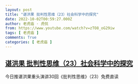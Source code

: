 ```yaml
---
layout: post
title: "谌洪果 批判性思维（23）社会科学中的探究"
date: 2022-10-02T00:59:27.000Z
author: 老虎庙 · 虎侃
from: https://www.youtube.com/watch?v=zTO8_oG29iw
tags: [ 老虎庙 ]
comments: True
categories: [ 老虎庙 ]
---
```

<!--1664672367000-->
[谌洪果 批判性思维（23）社会科学中的探究](https://www.youtube.com/watch?v=zTO8_oG29iw)
------

<div>
今日推谌洪果重头演讲30回《批判性思维》（23）免费直读
</div>

